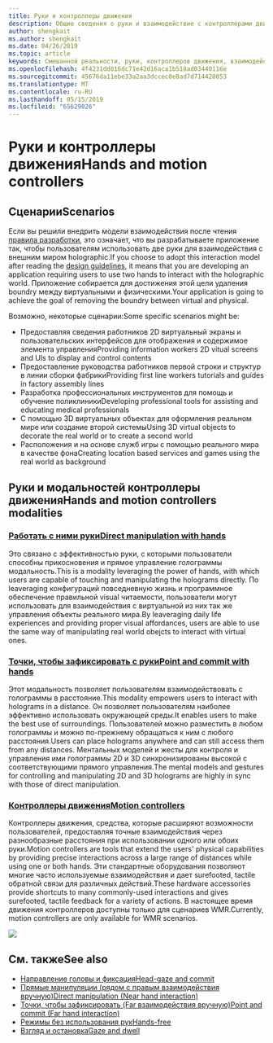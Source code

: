 ```yaml
---
title: Руки и контроллеры движения
description: Общие сведения о руки и взаимодействие с контроллерами движения
author: shengkait
ms.author: shengkait
ms.date: 04/26/2019
ms.topic: article
keywords: Смешанной реальности, руки, контроллеров движения, взаимодействие, проектирование
ms.openlocfilehash: 4f4231dd816dc71e42d16aca1b518ad03440116e
ms.sourcegitcommit: 45676da11ebe33a2aa3dccec0e8ad7d714420853
ms.translationtype: MT
ms.contentlocale: ru-RU
ms.lasthandoff: 05/15/2019
ms.locfileid: "65629026"
---
```

# <a name="hands-and-motion-controllers"></a><span data-ttu-id="91616-104">Руки и контроллеры движения</span><span class="sxs-lookup"><span data-stu-id="91616-104">Hands and motion controllers</span></span>
## <a name="scenarios"></a><span data-ttu-id="91616-105">Сценарии</span><span class="sxs-lookup"><span data-stu-id="91616-105">Scenarios</span></span>
<span data-ttu-id="91616-106">Если вы решили внедрить модели взаимодействия после чтения [правила разработки](interaction-fundamentals.md), это означает, что вы разрабатываете приложение так, чтобы пользователям использовать две руки для взаимодействия с внешним миром holographic.</span><span class="sxs-lookup"><span data-stu-id="91616-106">If you choose to adopt this interaction model after reading the [design guidelines](interaction-fundamentals.md), it means that you are developing an application requiring users to use two hands to interact with the holographic world.</span></span> <span data-ttu-id="91616-107">Приложение собирается для достижения этой цели удаления boundry между виртуальными и физическими.</span><span class="sxs-lookup"><span data-stu-id="91616-107">Your application is going to achieve the goal of removing the boundry between virtual and physical.</span></span>

<span data-ttu-id="91616-108">Возможно, некоторые сценарии:</span><span class="sxs-lookup"><span data-stu-id="91616-108">Some specific scenarios might be:</span></span>
* <span data-ttu-id="91616-109">Предоставляя сведения работников 2D виртуальный экраны и пользовательских интерфейсов для отображения и содержимое элемента управления</span><span class="sxs-lookup"><span data-stu-id="91616-109">Providing information workers 2D vitual screens and UIs to display and control contents</span></span>
* <span data-ttu-id="91616-110">Предоставление руководства работников первой строки и структур в линии сборки фабрики</span><span class="sxs-lookup"><span data-stu-id="91616-110">Providing first line workers tutorials and guides in factory assembly lines</span></span>
* <span data-ttu-id="91616-111">Разработка профессиональных инструментов для помощь и обучение поликлиники</span><span class="sxs-lookup"><span data-stu-id="91616-111">Developing professional tools for assisting and educating medical professionals</span></span>  
* <span data-ttu-id="91616-112">С помощью 3D виртуальных объектах для оформления реальном мире или создание второй системы</span><span class="sxs-lookup"><span data-stu-id="91616-112">Using 3D virtual objects to decorate the real world or to create a second world</span></span> 
* <span data-ttu-id="91616-113">Расположения и на основе служб игры с помощью реального мира в качестве фона</span><span class="sxs-lookup"><span data-stu-id="91616-113">Creating location based services and games using the real world as background</span></span>

## <a name="hands-and-motion-controllers-modalities"></a><span data-ttu-id="91616-114">Руки и модальностей контроллеры движения</span><span class="sxs-lookup"><span data-stu-id="91616-114">Hands and motion controllers modalities</span></span>
### <a name="direct-manipulation-with-handsdirect-manipulationmd"></a>[<span data-ttu-id="91616-115">Работать с ними руки</span><span class="sxs-lookup"><span data-stu-id="91616-115">Direct manipulation with hands</span></span>](direct-manipulation.md)
<span data-ttu-id="91616-116">Это связано с эффективностью руки, с которыми пользователи способны прикосновения и прямое управление голограммы модальность.</span><span class="sxs-lookup"><span data-stu-id="91616-116">This is a modality leveraging the power of hands, with which users are capable of touching and manipulating the holograms directly.</span></span> <span data-ttu-id="91616-117">По leaveraging конфигураций повседневную жизнь и программное обеспечение правильной visual читаемости, пользователи могут использовать для взаимодействия с виртуальной из них так же управления объекты реального мира.</span><span class="sxs-lookup"><span data-stu-id="91616-117">By leaveraging daily life experiences and providing proper visual affordances, users are able to use the same way of manipulating real world obejcts to interact with virtual ones.</span></span>   

### <a name="point-and-commit-with-handspoint-and-commitmd"></a>[<span data-ttu-id="91616-118">Точки, чтобы зафиксировать с руки</span><span class="sxs-lookup"><span data-stu-id="91616-118">Point and commit with hands</span></span>](point-and-commit.md)
<span data-ttu-id="91616-119">Этот модальность позволяет пользователям взаимодействовать с голограммы в расстояние.</span><span class="sxs-lookup"><span data-stu-id="91616-119">This modality empowers users to interact with holograms in a distance.</span></span> <span data-ttu-id="91616-120">Он позволяет пользователям наиболее эффективно использовать окружающей среды.</span><span class="sxs-lookup"><span data-stu-id="91616-120">It enables users to make the best use of surroundings.</span></span> <span data-ttu-id="91616-121">Пользователей можно разместить в любом голограммы и можно по-прежнему обращаться к ним с любого расстояния.</span><span class="sxs-lookup"><span data-stu-id="91616-121">Users can place holograms anywhere and can still access them from any distances.</span></span> <span data-ttu-id="91616-122">Ментальных моделей и жесты для контроля и управления ими голограммы 2D и 3D синхронизированы высокой с соответствующими прямого управления.</span><span class="sxs-lookup"><span data-stu-id="91616-122">The mental models and gestures for controlling and manipulating 2D and 3D holograms are highly in sync with those of direct manipulation.</span></span>

### <a name="motion-controllersmotion-controllersmd"></a>[<span data-ttu-id="91616-123">Контроллеры движения</span><span class="sxs-lookup"><span data-stu-id="91616-123">Motion controllers</span></span>](motion-controllers.md)
<span data-ttu-id="91616-124">Контроллеры движения, средства, которые расширяют возможности пользователей, предоставляя точные взаимодействия через разнообразные расстояния при использовании одного или обоих руки.</span><span class="sxs-lookup"><span data-stu-id="91616-124">Motion controllers are tools that extend the users' physical capabilities by providing precise interactions across a large range of distances while using one or both hands.</span></span> <span data-ttu-id="91616-125">Эти стандартные оборудования позволяют многие часто используемые взаимодействия и дает surefooted, tactile обратной связи для различных действий.</span><span class="sxs-lookup"><span data-stu-id="91616-125">These hardware accessories provide shortcuts to many commonly-used interactions and gives surefooted, tactile feedback for a variety of actions.</span></span> <span data-ttu-id="91616-126">В настоящее время движения контроллеров доступны только для сценариев WMR.</span><span class="sxs-lookup"><span data-stu-id="91616-126">Currently, motion controllers are only available for WMR scenarios.</span></span> 

![](images/Hands-and-controllers-720px.jpg)<br>

## <a name="see-also"></a><span data-ttu-id="91616-127">См. также</span><span class="sxs-lookup"><span data-stu-id="91616-127">See also</span></span>
* [<span data-ttu-id="91616-128">Направление головы и фиксация</span><span class="sxs-lookup"><span data-stu-id="91616-128">Head-gaze and commit</span></span>](gaze-and-commit.md)
* [<span data-ttu-id="91616-129">Прямые манипуляции (рядом с правым взаимодействия вручную)</span><span class="sxs-lookup"><span data-stu-id="91616-129">Direct manipulation (Near hand interaction)</span></span>](direct-manipulation.md)
* [<span data-ttu-id="91616-130">Точки, чтобы зафиксировать (Far взаимодействия вручную)</span><span class="sxs-lookup"><span data-stu-id="91616-130">Point and commit (Far hand interaction)</span></span>](point-and-commit.md)
* [<span data-ttu-id="91616-131">Режимы без использования рук</span><span class="sxs-lookup"><span data-stu-id="91616-131">Hands-free</span></span>](hands-free.md)
* [<span data-ttu-id="91616-132">Взгляд и остановка</span><span class="sxs-lookup"><span data-stu-id="91616-132">Gaze and dwell</span></span>](gaze-targeting.md)
